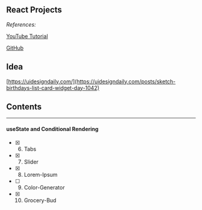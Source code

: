 ## React Projects 




*References:*

[YouTube Tutorial](https://www.youtube.com/watch?v=a_7Z7C_JCyo&t=1118s)

[GitHub](https://github.com/john-smilga/react-projects)


## Idea
[https://uidesigndaily.com/](https://uidesigndaily.com/posts/sketch-birthdays-list-card-widget-day-1042)




## Contents
------------


#### useState and Conditional Rendering
- [x] 6. Tabs 
- [x] 7. Slider
- [x] 8. Lorem-Ipsum
- [ ] 9. Color-Generator
- [x] 10. Grocery-Bud

